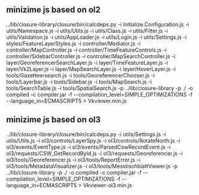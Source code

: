 ## minizime js based on ol2
../lib/closure-library/closure/bin/calcdeps.py -i Initialize.Configuration.js -i utils/Namespace.js -i utils/Utils.js -i utils/Class.js -i utils/Filter.js -i utils/Validation.js -i utils/AppLoader.js -i utils/Login.js -i utils/Settings.js -i styles/FeatureLayerStyles.js -i controller/Mediator.js -i controller/MapController.js -i controller/TimeFeatureControls.js -i controller/SidebarController.js -i controller/MapSearchController.js -i layer/GeoreferencerSearchLayer.js -i layer/TimeFeatureLayer.js -i layer/Vk2Layer.js -i layer/MapSearchLayer.js -i layer/HoverLayer.js -i tools/Gazetteersearch.js -i tools/GeoreferencerChooser.js -i tools/Layerbar.js -i tools/Sidebar.js -i tools/MapSearch.js -i tools/SearchTable.js -i tools/SpatialSearch.js -p ../lib/closure-library -p ./ -o compiled -c compiler.jar -f --compilation_level=SIMPLE_OPTIMIZATIONS -f --language_in=ECMASCRIPT5 > Vkviewer.min.js

## minizime js based on ol3
../lib/closure-library/closure/bin/calcdeps.py -i utils/Settings.js -i utils/Utils.js -i ol3/controls/LayerSpy.js -i ol3/controls/RotateNorth.js -i ol3/events/EventType.js -i ol3/events/ParsedCswRecordEvent.js -i ol3/requests/CSW_GetRecordById.js -i ol3/requests/Georeferencer.js -i ol3/tools/Georeferencer.js -i ol3/tools/ReportError.js -i ol3/tools/MetadataVisualizer.js -i ol3/tools/MesstischblattViewer.js -p ../lib/closure-library -p ./ -o compiled -c compiler.jar -f --compilation_level=SIMPLE_OPTIMIZATIONS -f --language_in=ECMASCRIPT5 > Vkviewer-ol3.min.js



